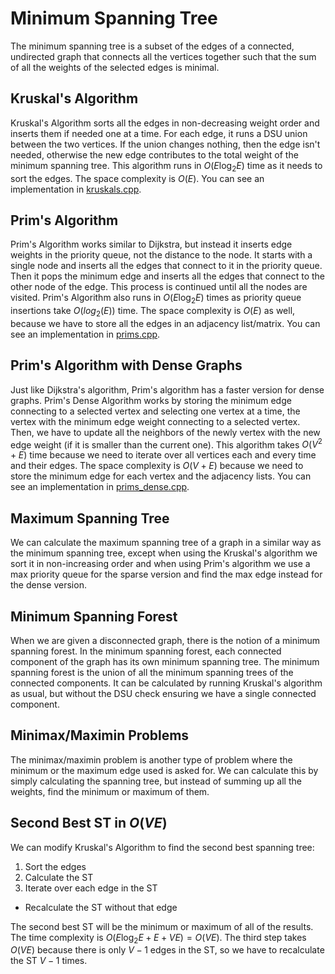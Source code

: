 # Minimum Spanning Tree

The minimum spanning tree is a subset of the edges of a connected, undirected graph that connects all the vertices together such that the sum of all the weights of the selected edges is minimal.

## Kruskal's Algorithm

Kruskal's Algorithm sorts all the edges in non-decreasing weight order and inserts them if needed one at a time. For each edge, it runs a DSU union between the two vertices. If the union changes nothing, then the edge isn't needed, otherwise the new edge contributes to the total weight of the minimum spanning tree. This algorithm runs in $O(E\log_2{E})$ time as it needs to sort the edges. The space complexity is $O(E)$. You can see an implementation in [kruskals.cpp](./kruskals.cpp).

## Prim's Algorithm

Prim's Algorithm works similar to Dijkstra, but instead it inserts edge weights in the priority queue, not the distance to the node. It starts with a single node and inserts all the edges that connect to it in the priority queue. Then it pops the minimum edge and inserts all the edges that connect to the other node of the edge. This process is continued until all the nodes are visited. Prim's Algorithm also runs in $O(E\log_2{E})$ times as priority queue insertions take $O(log_2(E))$ time. The space complexity is $O(E)$ as well, because we have to store all the edges in an adjacency list/matrix. You can see an implementation in [prims.cpp](./prims.cpp).

## Prim's Algorithm with Dense Graphs

Just like Dijkstra's algorithm, Prim's algorithm has a faster version for dense graphs. Prim's Dense Algorithm works by storing the minimum edge connecting to a selected vertex and selecting one vertex at a time, the vertex with the minimum edge weight connecting to a selected vertex. Then, we have to update all the neighbors of the newly vertex with the new edge weight (if it is smaller than the current one). This algorithm takes $O(V^2+E)$ time because we need to iterate over all vertices each and every time and their edges. The space complexity is $O(V+E)$ because we need to store the minimum edge for each vertex and the adjacency lists. You can see an implementation in [prims_dense.cpp](./prims_dense.cpp).

## Maximum Spanning Tree

We can calculate the maximum spanning tree of a graph in a similar way as the minimum spanning tree, except when using the Kruskal's algorithm we sort it in non-increasing order and when using Prim's algorithm we use a max priority queue for the sparse version and find the max edge instead for the dense version.

## Minimum Spanning Forest

When we are given a disconnected graph, there is the notion of a minimum spanning forest. In the minimum spanning forest, each connected component of the graph has its own minimum spanning tree. The minimum spanning forest is the union of all the minimum spanning trees of the connected components. It can be calculated by running Kruskal's algorithm as usual, but without the DSU check ensuring we have a single connected component.

## Minimax/Maximin Problems

The minimax/maximin problem is another type of problem where the minimum or the maximum edge used is asked for. We can calculate this by simply calculating the spanning tree, but instead of summing up all the weights, find the minimum or maximum of them.

## Second Best ST in $O(VE)$

We can modify Kruskal's Algorithm to find the second best spanning tree:

1. Sort the edges
2. Calculate the ST
3. Iterate over each edge in the ST
  - Recalculate the ST without that edge

The second best ST will be the minimum or maximum of all of the results. The time complexity is $O(E\log_2{E}+E+VE) = O(VE)$. The third step takes $O(VE)$ because there is only $V-1$ edges in the ST, so we have to recalculate the ST $V-1$ times.
